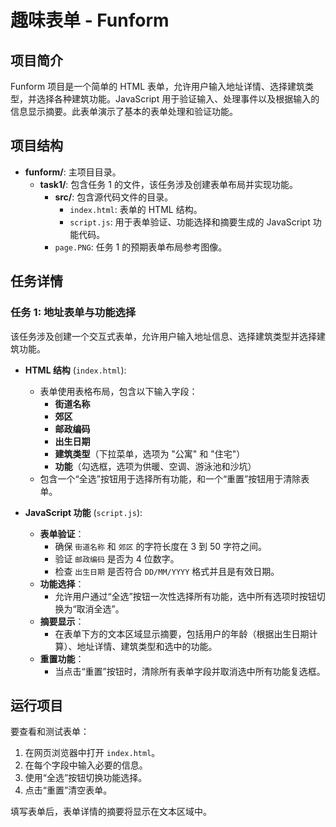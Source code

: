 # 趣味表单 - Funform

## 项目简介

Funform 项目是一个简单的 HTML 表单，允许用户输入地址详情、选择建筑类型，并选择各种建筑功能。JavaScript 用于验证输入、处理事件以及根据输入的信息显示摘要。此表单演示了基本的表单处理和验证功能。

## 项目结构

- **funform/**: 主项目目录。
  - **task1/**: 包含任务 1 的文件，该任务涉及创建表单布局并实现功能。
    - **src/**: 包含源代码文件的目录。
      - `index.html`: 表单的 HTML 结构。
      - `script.js`: 用于表单验证、功能选择和摘要生成的 JavaScript 功能代码。
    - `page.PNG`: 任务 1 的预期表单布局参考图像。

## 任务详情

### 任务 1: 地址表单与功能选择

该任务涉及创建一个交互式表单，允许用户输入地址信息、选择建筑类型并选择建筑功能。

- **HTML 结构** (`index.html`):
  - 表单使用表格布局，包含以下输入字段：
    - **街道名称**
    - **郊区**
    - **邮政编码**
    - **出生日期**
    - **建筑类型**（下拉菜单，选项为 "公寓" 和 "住宅"）
    - **功能**（勾选框，选项为供暖、空调、游泳池和沙坑）
  - 包含一个“全选”按钮用于选择所有功能，和一个“重置”按钮用于清除表单。

- **JavaScript 功能** (`script.js`):
  - **表单验证**：
    - 确保 `街道名称` 和 `郊区` 的字符长度在 3 到 50 字符之间。
    - 验证 `邮政编码` 是否为 4 位数字。
    - 检查 `出生日期` 是否符合 `DD/MM/YYYY` 格式并且是有效日期。
  - **功能选择**：
    - 允许用户通过“全选”按钮一次性选择所有功能，选中所有选项时按钮切换为“取消全选”。
  - **摘要显示**：
    - 在表单下方的文本区域显示摘要，包括用户的年龄（根据出生日期计算）、地址详情、建筑类型和选中的功能。
  - **重置功能**：
    - 当点击“重置”按钮时，清除所有表单字段并取消选中所有功能复选框。

## 运行项目

要查看和测试表单：

1. 在网页浏览器中打开 `index.html`。
2. 在每个字段中输入必要的信息。
3. 使用“全选”按钮切换功能选择。
4. 点击“重置”清空表单。

填写表单后，表单详情的摘要将显示在文本区域中。

